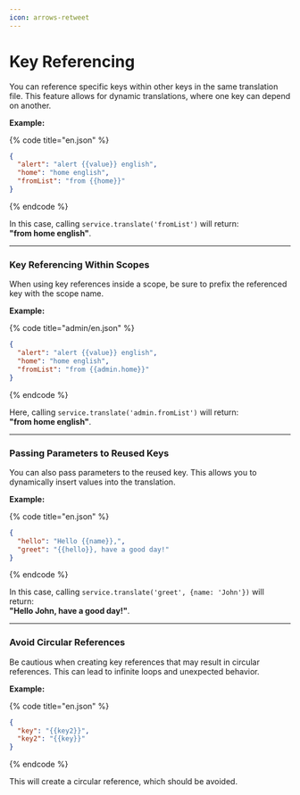 ```yaml
---
icon: arrows-retweet
---
```


# Key Referencing

You can reference specific keys within other keys in the same translation file. This feature allows for dynamic translations, where one key can depend on another.

**Example:**

{% code title="en.json" %}

```json
{
  "alert": "alert {{value}} english",
  "home": "home english",
  "fromList": "from {{home}}"
}
```

{% endcode %}

In this case, calling `service.translate('fromList')` will return:\
**"from home english"**.

---

### Key Referencing Within Scopes

When using key references inside a scope, be sure to prefix the referenced key with the scope name.

**Example:**

{% code title="admin/en.json" %}

```json
{
  "alert": "alert {{value}} english",
  "home": "home english",
  "fromList": "from {{admin.home}}"
}
```

{% endcode %}

Here, calling `service.translate('admin.fromList')` will return:\
**"from home english"**.

---

### Passing Parameters to Reused Keys

You can also pass parameters to the reused key. This allows you to dynamically insert values into the translation.

**Example:**

{% code title="en.json" %}

```json
{
  "hello": "Hello {{name}},",
  "greet": "{{hello}}, have a good day!"
}
```

{% endcode %}

In this case, calling `service.translate('greet', {name: 'John'})` will return:\
**"Hello John, have a good day!"**.

---

### Avoid Circular References

Be cautious when creating key references that may result in circular references. This can lead to infinite loops and unexpected behavior.

**Example:**

{% code title="en.json" %}

```json
{
  "key": "{{key2}}",
  "key2": "{{key}}"
}
```

{% endcode %}

This will create a circular reference, which should be avoided.
